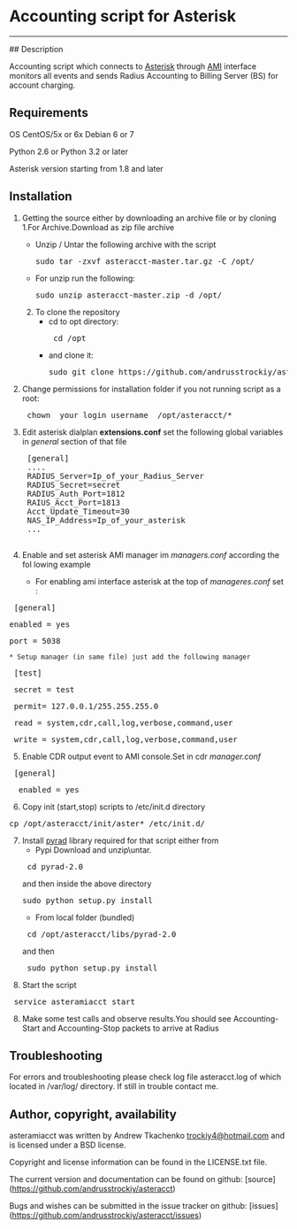 # Accounting script for Asterisk
<hr> </hr>
## Description

Accounting script which connects to [Asterisk](https://www.digium.com/products/asterisk/software) through [AMI](https://wiki.asterisk.org/wiki/display/AST/AMI+Event+Documentation)
 interface monitors all events and sends Radius Accounting to Billing Server (BS) for account charging. 
 
## Requirements

OS CentOS/5x or 6x Debian 6 or 7

Python 2.6 or Python 3.2 or later

Asterisk version starting from 1.8 and later



## Installation

1. Getting the source either by downloading an archive file or by cloning
   1.For Archive.Download as zip file archive
      + Unzip / Untar the following archive with the script
        <pre>sudo tar -zxvf asteracct-master.tar.gz -C /opt/</pre>
      + For unzip run the following:
        <pre>sudo unzip asteracct-master.zip -d /opt/ </pre>
   2. To clone the repository
      + cd to opt directory:
        <pre> cd /opt </pre>
      + and clone it:
        <pre>sudo git clone https://github.com/andrusstrockiy/asteracct.git</pre>
2. Change permissions for installation folder if you not running script as a root:
    <pre> chown _your_login_username_ /opt/asteracct/* </pre>
3. Edit asterisk dialplan __extensions.conf__ set the following global variables in _general_ section of that file
    <pre>
    [general]
    ....
    RADIUS_Server=Ip_of_your_Radius_Server
    RADIUS_Secret=secret
    RADIUS_Auth_Port=1812
    RAIUS_Acct_Port=1813
    Acct_Update_Timeout=30
    NAS_IP_Address=Ip_of_your_asterisk
    ...
    </pre>

4. Enable and set asterisk AMI manager im <i>managers.conf</i> according the fol lowing example
    * For enabling ami interface asterisk at the top of <i>manageres.conf</i> set :
<pre> [general] </pre>
<pre>enabled = yes</pre>
<pre>port = 5038 </pre>
    * Setup manager (in same file) just add the following manager
<pre> [test] </pre> 
<pre> secret = test</pre>
<pre> permit= 127.0.0.1/255.255.255.0 </pre>
<pre> read = system,cdr,call,log,verbose,command,user </pre>
<pre> write = system,cdr,call,log,verbose,command,user </pre> 
5. Enable CDR output event to AMI console.Set in cdr _manager.conf_ 
<pre> [general]</pre>
<pre>  enabled = yes </pre>

6. Copy init (start,stop) scripts to /etc/init.d directory
<pre>cp /opt/asteracct/init/aster* /etc/init.d/ </pre>

7. Install [pyrad](https://pypi.python.org/pypi/pyrad) library required for that script either from
    * Pypi
        Download and unzip\untar.
    <pre> cd pyrad-2.0 </pre>
    and then inside the above directory
    <pre>sudo python setup.py install</pre>
    * From local folder (bundled)
    <pre> cd /opt/asteracct/libs/pyrad-2.0 </pre>
    and then 
    <pre> sudo python setup.py install</pre>
7. Start the script 
<pre> service asteramiacct start </pre>

8. Make some test calls and observe results.You should see Accounting-Start and Accounting-Stop packets to arrive at Radius



## Troubleshooting

For errors and troubleshooting please check log file asteracct.log of which located in /var/log/ directory.
If still in trouble contact me.



## Author, copyright, availability


asteramiacct was written by Andrew Tkachenko <trockiy4@hotmail.com> and is licensed
under a BSD license. 

Copyright and license information can be found in the LICENSE.txt file.

The current version and documentation can be found on github:
[source] (https://github.com/andrusstrockiy/asteracct)

Bugs and wishes can be submitted in the issue tracker on github:
[issues] (https://github.com/andrusstrockiy/asteracct/issues)

